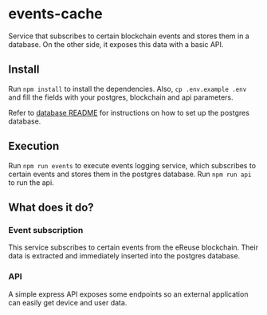# events-cache
Service that subscribes to certain blockchain events and stores them in a database. On the other side, it exposes this data with a basic API.

## Install
Run `npm install` to install the dependencies. Also, `cp .env.example .env` and fill the fields with your postgres, blockchain and api parameters.

Refer to [database README](database/README.md) for instructions on how to set up the postgres database.

## Execution
Run `npm run events` to execute events logging service, which subscribes to certain events and stores them in the postgres database.
Run `npm run api` to run the api.

## What does it do?
### Event subscription
This service subscribes to certain events from the eReuse blockchain. Their data is extracted and immediately inserted into the postgres database.

### API
A simple express API exposes some endpoints so an external application can easily get device and user data.



